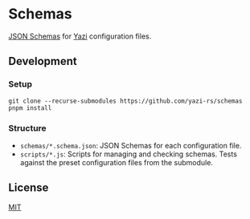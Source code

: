 # Schemas

[JSON Schemas](https://json-schema.org/) for [Yazi](https://github.com/sxyazi/yazi) configuration files.

## Development

### Setup

```
git clone --recurse-submodules https://github.com/yazi-rs/schemas
pnpm install
```

### Structure

- `schemas/*.schema.json`: JSON Schemas for each configuration file.
- `scripts/*.js`: Scripts for managing and checking schemas. Tests against the preset configuration files from the submodule.

## License

[MIT](LICENSE)
